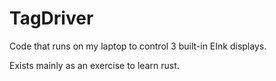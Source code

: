 # TagDriver

Code that runs on my laptop to control 3 built-in EInk displays.

Exists mainly as an exercise to learn rust.
